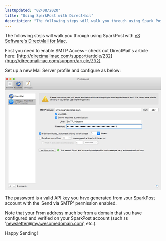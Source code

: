 ```yaml
---
lastUpdated: "02/08/2020"
title: "Using SparkPost with DirectMail"
description: "The following steps will walk you through using Spark Post with e 3 Software's Direct Mail for Mac First you need to enable SMTP Access check out Direct Mail's article here http directmailmac com support article 232 Set up a new Mail Server profile and configure as below The password..."
---
```


The following steps will walk you through using SparkPost with [e3 Software's DirectMail for Mac](http://directmailmac.com).

First you need to enable SMTP Access - check out DirectMail's article here: [http://directmailmac.com/support/article/232](http://directmailmac.com/support/article/232)

Set up a new Mail Server profile and configure as below:

![](media/direct-mail/DirectMailConfig_original.jpg)

The password is a valid API key you have generated from your SparkPost account with the 'Send via SMTP' permission enabled.

Note that your From address much be from a domain that you have configured and verified on your SparkPost account (such as 'newsletter@myawesomedomain.com', etc.).

Happy Sending!
